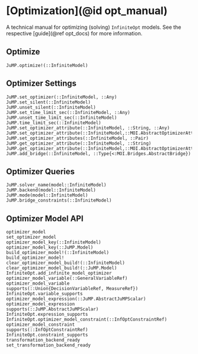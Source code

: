 # [Optimization](@id opt_manual)
A technical manual for optimizing (solving) `InfiniteOpt` models. See the 
respective [guide](@ref opt_docs) for more information.

## Optimize
```@docs
JuMP.optimize!(::InfiniteModel)
```

## Optimizer Settings
```@docs
JuMP.set_optimizer(::InfiniteModel, ::Any)
JuMP.set_silent(::InfiniteModel)
JuMP.unset_silent(::InfiniteModel)
JuMP.set_time_limit_sec(::InfiniteModel, ::Any)
JuMP.unset_time_limit_sec(::InfiniteModel)
JuMP.time_limit_sec(::InfiniteModel)
JuMP.set_optimizer_attribute(::InfiniteModel, ::String, ::Any)
JuMP.set_optimizer_attribute(::InfiniteModel,::MOI.AbstractOptimizerAttribute,::Any)
JuMP.set_optimizer_attributes(::InfiniteModel, ::Pair)
JuMP.get_optimizer_attribute(::InfiniteModel, ::String)
JuMP.get_optimizer_attribute(::InfiniteModel,::MOI.AbstractOptimizerAttribute)
JuMP.add_bridge(::InfiniteModel, ::Type{<:MOI.Bridges.AbstractBridge})
```

## Optimizer Queries
```@docs
JuMP.solver_name(model::InfiniteModel)
JuMP.backend(model::InfiniteModel)
JuMP.mode(model::InfiniteModel)
JuMP.bridge_constraints(::InfiniteModel)
```

## Optimizer Model API 
```@docs
optimizer_model
set_optimizer_model
optimizer_model_key(::InfiniteModel)
optimizer_model_key(::JuMP.Model)
build_optimizer_model!(::InfiniteModel)
build_optimizer_model!
clear_optimizer_model_build!(::InfiniteModel)
clear_optimizer_model_build!(::JuMP.Model)
InfiniteOpt.add_infinite_model_optimizer
optimizer_model_variable(::GeneralVariableRef)
optimizer_model_variable
supports(::Union{DecisionVariableRef, MeasureRef})
InfiniteOpt.variable_supports
optimizer_model_expression(::JuMP.AbstractJuMPScalar)
optimizer_model_expression
supports(::JuMP.AbstractJuMPScalar)
InfiniteOpt.expression_supports
InfiniteOpt.optimizer_model_constraint(::InfOptConstraintRef)
optimizer_model_constraint
supports(::InfOptConstraintRef)
InfiniteOpt.constraint_supports
transformation_backend_ready
set_transformation_backend_ready
```
